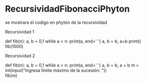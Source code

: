 # RecursividadFibonacciPhyton
se mostrara el codigo en phyton de la recursividad

Recursividad 1

def fib(n):
    a, b = 0,1
    while a < n:
        print(a, end=' ')
        a, b = b, a+b
    print()
fib(1000)


Recursividad 2

def fib(n):
    a, b = 0,1
    while a < n:
        print(a, end=' ')
        a, b = b, a + b
m = int(input("Ingresa límite máximo de la sucesión: "))     
fib(m)




